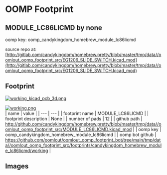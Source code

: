 # OOMP Footprint  
## MODULE_LC86LICMD  by none  
  
oomp key: oomp_candykingdom_homebrew_module_lc86licmd  
  
source repo at: [http://gitlab.com/candykingdom/homebrew.pretty/blob/master/tmp/data//oomlout_oomp_footprint_src/‎EG1206‎_SLIDE_SWITCH.kicad_mod](http://gitlab.com/candykingdom/homebrew.pretty/blob/master/tmp/data//oomlout_oomp_footprint_src/‎EG1206‎_SLIDE_SWITCH.kicad_mod)  
## Footprint  
  
[![working_kicad_pcb_3d.png](working_kicad_pcb_3d_600.png)](working_kicad_pcb_3d.png)  
  
[![working.png](working_600.png)](working.png)  
| name | value | 
| --- | --- | 
| footprint name | MODULE_LC86LICMD | 
| footprint description | None | 
| number of pads | 12 | 
| github path | http://github.com/candykingdom/homebrew.pretty/blob/master/tmp/data//oomlout_oomp_footprint_src/MODULE_LC86LICMD.kicad_mod | 
| oomp key | oomp_candykingdom_homebrew_module_lc86licmd | 
| oomp bot github | https://github.com/oomlout/oomlout_oomp_footprint_bot/tree/main/tmp/data//oomlout_oomp_footprint_src/footprints/candykingdom_homebrew_module_lc86licmd/working | 
## Images  
